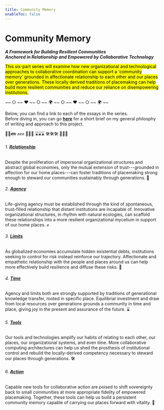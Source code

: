 ```yaml
---
title: Community Memory
enableToc: false
---
```


<h1>Community Memory</h1>
<h5 style="margin:0;">A Framework for Building Resilient Communities <br> Anchored in Relationship and Empowered by Collaborative Technology</h5>


<mark class="blurb">This six-part series will examine how new organizational and
technological approaches to collaborative coordination can support a
'community memory' grounded in affectionate relationship to each other
and our places over generations. These locally derived traditions of
placemaking can help build more resilient communities and reduce our
reliance on disempowering institutions.</blurb>

<div>
  &#126;&#126; &#9675; &#126;&#126; &#9829; &#126;&#126; &#9675; &#126;&#126; &#127757; &#126;&#126; &#9675; &#126;&#126; &#9829; &#126;&#126; &#9675; &#126;&#126; &#127757; &#126;&#126;
</div>

Below, you can find a link to each of the essays in the series. 
<br> Before diving in, you can go [**here**](/Philosophy) for a short brief on my general philosphy of writing and approach to this project.

👫🏡👪 ✊✊✊ 🍃🍄🌾 ⌛⌛⌛ 🛠🛠🛠 🏃🏃🏃

###### 1. [**Relationship**](/1-relationship)

Despite the proliferation of impersonal organizational structures and
abstract global economies, only the mutual extension of
trust---grounded in affection for our home places---can foster
traditions of placemaking strong enough to steward our communities
sustainably through generations. 🏡

###### 2.  [**Agency**](/2-agency)

Life-giving agency must be established through the kind of
spontaneous, trust-filled relationship that distant institutions are
incapable of. Innovative organizational structures, in rhythm with
natural ecologies, can scaffold these relationships into a more
resilient organizational mycelium in support of our home places. ✊

###### 3. [**Limits**](/3-limits)

As globalized economies accumulate hidden existential debts,
institutions seeking to control for risk instead reinforce our
trajectory. Affectionate and empathetic relationship with the people
and places around us can help more effectively build resilience and
diffuse these risks. 🍄

###### 4. [**Time**](/4-time)

Agency and limits both are strongly supported by traditions of
generational knowledge transfer, rooted in specific place. Equilibrial
investment and draw from local resources over generations grounds a
community in time and place, giving joy in the present and assurance
of the future. ⌛

###### 5. [**Tools**](/5-tools) 

Our tools and technologies amplify our habits of relating to each
other, our places, our organizational systems, and even time. More
collaborative computing architectures can help us shed the prosthesis
of institutional control and rebuild the locally-derived competency
necessary to steward our places through generations. 🛠

###### 6. [**Action**](/6-action)

Capable new tools for collaborative action are poised to shift
sovereignty back to small communities at more appropriate fidelity of
empowered placemaking. Together, these tools can help us build a
persistent community memory capable of carrying our places forward
with vitality. 🏃